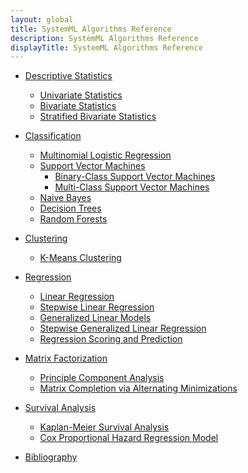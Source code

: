 ```yaml
---
layout: global
title: SystemML Algorithms Reference
description: SystemML Algorithms Reference
displayTitle: SystemML Algorithms Reference
---
```

<!--
{% comment %}
Licensed to the Apache Software Foundation (ASF) under one or more
contributor license agreements.  See the NOTICE file distributed with
this work for additional information regarding copyright ownership.
The ASF licenses this file to you under the Apache License, Version 2.0
(the "License"); you may not use this file except in compliance with
the License.  You may obtain a copy of the License at

http://www.apache.org/licenses/LICENSE-2.0

Unless required by applicable law or agreed to in writing, software
distributed under the License is distributed on an "AS IS" BASIS,
WITHOUT WARRANTIES OR CONDITIONS OF ANY KIND, either express or implied.
See the License for the specific language governing permissions and
limitations under the License.
{% endcomment %}
-->

* [Descriptive Statistics](algorithms-descriptive-statistics.md)
  * [Univariate Statistics](algorithms-descriptive-statistics.md#univariate-statistics)
  * [Bivariate Statistics](algorithms-descriptive-statistics.md#bivariate-statistics)
  * [Stratified Bivariate Statistics](algorithms-descriptive-statistics.md#stratified-bivariate-statistics)
  
* [Classification](algorithms-classification.md)
  * [Multinomial Logistic Regression](algorithms-classification.md#multinomial-logistic-regression)
  * [Support Vector Machines](algorithms-classification.md#support-vector-machines)
    * [Binary-Class Support Vector Machines](algorithms-classification.md#binary-class-support-vector-machines)
    * [Multi-Class Support Vector Machines](algorithms-classification.md#multi-class-support-vector-machines)
  * [Naive Bayes](algorithms-classification.md#naive-bayes)
  * [Decision Trees](algorithms-classification.md#decision-trees)
  * [Random Forests](algorithms-classification.md#random-forests)
  
* [Clustering](algorithms-clustering.md)
  * [K-Means Clustering](algorithms-clustering.md#k-means-clustering)

* [Regression](algorithms-regression.md)
  * [Linear Regression](algorithms-regression.md#linear-regression)
  * [Stepwise Linear Regression](algorithms-regression.md#stepwise-linear-regression)
  * [Generalized Linear Models](algorithms-regression.md#generalized-linear-models)
  * [Stepwise Generalized Linear Regression](algorithms-regression.md#stepwise-generalized-linear-regression)
  * [Regression Scoring and Prediction](algorithms-regression.md#regression-scoring-and-prediction)
  
* [Matrix Factorization](algorithms-matrix-factorization.md)
  * [Principle Component Analysis](algorithms-matrix-factorization.md#principle-component-analysis)
  * [Matrix Completion via Alternating Minimizations](algorithms-matrix-factorization.md#matrix-completion-via-alternating-minimizations)

* [Survival Analysis](algorithms-survival-analysis.md)
  * [Kaplan-Meier Survival Analysis](algorithms-survival-analysis.md#kaplan-meier-survival-analysis)
  * [Cox Proportional Hazard Regression Model](algorithms-survival-analysis.md#cox-proportional-hazard-regression-model)

* [Bibliography](algorithms-bibliography.md)

